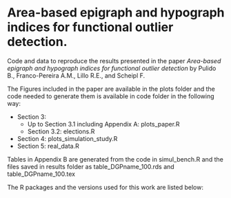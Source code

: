 # Area-based epigraph and hypograph indices for functional outlier detection.

Code and data to reproduce the results presented in the paper 
*Area-based epigraph and hypograph indices for functional outlier detection* 
by Pulido B., Franco-Pereira A.M., Lillo R.E., and Scheipl F.

The Figures included in the paper are available in the plots folder and the code
needed to generate them is available in code folder in the following way:

- Section 3:
  - Up to Section 3.1 including Appendix A: plots_paper.R
  - Section 3.2: elections.R
- Section 4: plots_simulation_study.R
- Section 5: real_data.R

Tables in Appendix B are generated from the code in simul_bench.R and the files 
saved in results folder as table_DGPname_100.rds and table_DGPname_100.tex

The R packages and the versions used for this work are listed below:

